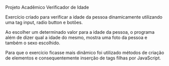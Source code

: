 Projeto Acadêmico Verificador de Idade

Exercício criado para verificar a idade da pessoa dinamicamente utilizando uma tag input, radio button e botões.

Ao escolher um determinado valor para a idade da pessoa, o programa além de dizer qual a idade do mesmo, mostra uma foto da pessoa e também o sexo escolhido.

Para que o exercício ficasse mais dinâmico foi utilizado métodos de criação de elementos e consequentemente inserção de tags filhas por JavaScript.
